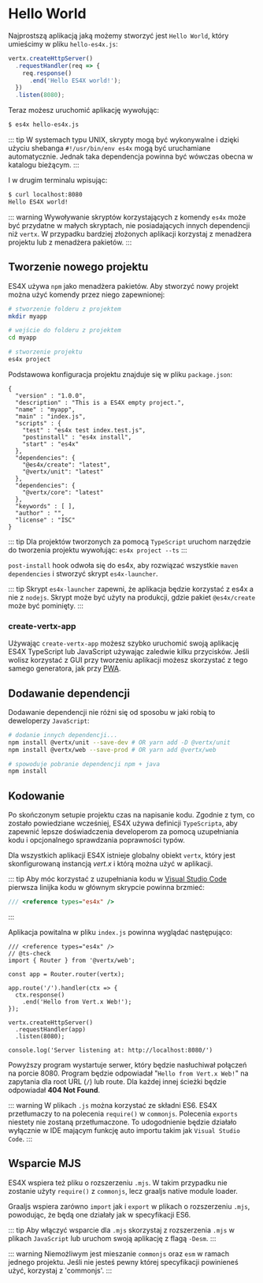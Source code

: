 # Hello World

Najprostszą aplikacją jaką możemy stworzyć jest `Hello World`, który umieścimy w pliku `hello-es4x.js`:

```js
vertx.createHttpServer()
  .requestHandler(req => {
    req.response()
      .end('Hello ES4X world!');
  })
  .listen(8080);
```

Teraz możesz uruchomić aplikację wywołując:

```bash
$ es4x hello-es4x.js
```

::: tip
W systemach typu UNIX, skrypty mogą być wykonywalne i dzięki użyciu shebanga `#!/usr/bin/env es4x` mogą być uruchamiane
automatycznie. Jednak taka dependencja powinna być wówczas obecna w katalogu bieżącym.
:::

I w drugim terminalu wpisując:

```bash
$ curl localhost:8080
Hello ES4X world!
```

::: warning
Wywoływanie skryptów korzystających z komendy `es4x` może być przydatne w małych skryptach, nie posiadających innych
dependencji niż `vertx`. W przypadku bardziej złożonych aplikacji korzystaj z menadżera projektu lub z menadżera pakietów.
:::

## Tworzenie nowego projektu

ES4X używa `npm` jako menadżera pakietów. Aby stworzyć nowy projekt można użyć komendy przez niego zapewnionej:

```bash
# stworzenie folderu z projektem
mkdir myapp

# wejście do folderu z projektem
cd myapp

# stworzenie projektu
es4x project
```

Podstawowa konfiguracja projektu znajduje się w pliku `package.json`:

```json{7-9,11-17}
{
  "version" : "1.0.0",
  "description" : "This is a ES4X empty project.",
  "name" : "myapp",
  "main" : "index.js",
  "scripts" : {
    "test" : "es4x test index.test.js",
    "postinstall" : "es4x install",
    "start" : "es4x"
  },
  "dependencies": {
    "@es4x/create": "latest",
    "@vertx/unit": "latest"
  },
  "dependencies": {
    "@vertx/core": "latest"
  },
  "keywords" : [ ],
  "author" : "",
  "license" : "ISC"
}
```

::: tip
Dla projektów tworzonych za pomocą `TypeScript` uruchom narzędzie do tworzenia projektu wywołując: `es4x project --ts`
:::

`post-install` hook odwoła się do es4x, aby rozwiązać wszystkie `maven dependencies` i stworzyć skrypt `es4x-launcher`.

::: tip
Skrypt `es4x-launcher` zapewni, że aplikacja będzie korzystać z es4x a nie z `nodejs`. Skrypt może być użyty na
produkcji, gdzie pakiet `@es4x/create` może być pominięty.
:::

### create-vertx-app

Używając `create-vertx-app` możesz szybko uruchomić swoją aplikację ES4X TypeScript lub JavaScript używając zaledwie
kilku przycisków. Jeśli wolisz korzystać z GUI przy tworzeniu aplikacji możesz skorzystać z tego samego generatora, jak
przy [PWA](https://vertx-starter.jetdrone.xyz/#npm).

<asciinema :src="$withBase('/cast/es4x-ts.cast')" cols="80" rows="24" />

## Dodawanie dependencji

Dodawanie dependencji nie różni się od sposobu w jaki robią to deweloperzy `JavaScript`:

```bash
# dodanie innych dependencji...
npm install @vertx/unit --save-dev # OR yarn add -D @vertx/unit
npm install @vertx/web --save-prod # OR yarn add @vertx/web

# spowoduje pobranie dependencji npm + java
npm install
```

## Kodowanie

Po skończonym setupie projektu czas na napisanie kodu. Zgodnie z tym, co zostało powiedziane wcześniej, ES4X używa
definicji `TypeScripta`, aby zapewnić lepsze doświadczenia developerom za pomocą uzupełniania kodu i opcjonalnego
sprawdzania poprawności typów.

Dla wszystkich aplikacji ES4X istnieje globalny obiekt `vertx`, który jest skonfigurowaną instancją *vert.x* i którą
można użyć w aplikacji.

::: tip
Aby móc korzystać z uzupełniania kodu w [Visual Studio Code](https://code.visualstudio.com/) pierwsza linijka kodu w
głównym skrypcie powinna brzmieć:

```js
/// <reference types="es4x" />
```
:::

Aplikacja powitalna w pliku `index.js` powinna wyglądać następująco:

```js{1-2}
/// <reference types="es4x" />
// @ts-check
import { Router } from '@vertx/web';

const app = Router.router(vertx);

app.route('/').handler(ctx => {
  ctx.response()
    .end('Hello from Vert.x Web!');
});

vertx.createHttpServer()
  .requestHandler(app)
  .listen(8080);

console.log('Server listening at: http://localhost:8080/')
```

Powyższy program wystartuje serwer, który będzie nasłuchiwał połączeń na porcie 8080. Program będzie odpowiadał "`Hello
from Vert.x Web!`" na zapytania dla root URL (`/`) lub route. Dla każdej innej ścieżki będzie odpowiadał **404 Not
Found**.

::: warning
W plikach `.js` można korzystać ze składni ES6. ES4X przetłumaczy to na polecenia `require()` w `commonjs`. Polecenia
`exports` niestety nie zostaną przetłumaczone. To udogodnienie będzie działało wyłącznie w IDE mającym funkcję auto
importu takim jak `Visual Studio Code`.
:::

## Wsparcie MJS

ES4X wspiera też pliku o rozszerzeniu `.mjs`. W takim przypadku nie zostanie użyty `require()` z `commonjs`, lecz
graaljs native module loader.

Graaljs wspiera zarówno `import` jak i `export` w plikach o rozszerzeniu `.mjs`, powodując, że będą one działały jak w
specyfikacji ES6.

::: tip
Aby włączyć wsparcie dla `.mjs` skorzystaj z rozszerzenia `.mjs` w plikach `JavaScript` lub uruchom swoją aplikację z
flagą `-Desm`.
:::

::: warning
Niemożliwym jest mieszanie `commonjs` oraz `esm` w ramach jednego projektu. Jeśli nie jesteś pewny której specyfikacji
powinieneś użyć, korzystaj z 'commonjs'.
:::
